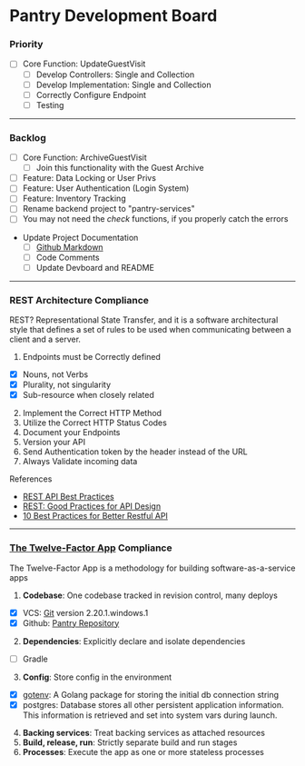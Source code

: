 
# Pantry Development Board

### Priority
- [ ] Core Function: UpdateGuestVisit
  - [ ] Develop Controllers: Single and Collection
  - [ ] Develop Implementation: Single and Collection
  - [ ] Correctly Configure Endpoint
  - [ ] Testing

***********
### Backlog
- [ ] Core Function: ArchiveGuestVisit
  - [ ] Join this functionality with the Guest Archive
- [ ] Feature: Data Locking or User Privs
- [ ] Feature: User Authentication (Login System)
- [ ] Feature: Inventory Tracking
- [ ] Rename backend project to "pantry-services"
- [ ] You may not need the *check* functions, if you properly catch the errors

- Update Project Documentation
  - [ ] [Github Markdown](https://guides.github.com/features/mastering-markdown/)
  - [ ] Code Comments
  - [ ] Update Devboard and README

***********
### REST Architecture Compliance
REST? Representational State Transfer, and it is a software architectural style that defines a set of rules to be used when communicating between a client and a server.

1. Endpoints must be Correctly defined
  - [x] Nouns, not Verbs
  - [x] Plurality, not singularity
  - [x] Sub-resource when closely related
2. Implement the Correct HTTP Method
3. Utilize the Correct HTTP Status Codes
4. Document your Endpoints
5. Version your API
6. Send Authentication token by the header instead of the URL
7. Always Validate incoming data

References
- [REST API Best Practices](https://jonathas.com/rest-api-best-practices/)
- [REST: Good Practices for API Design](https://medium.com/hashmapinc/rest-good-practices-for-api-design-881439796dc9)
- [10 Best Practices for Better Restful API](https://blog.mwaysolutions.com/2014/06/05/10-best-practices-for-better-restful-api/)

***********
### [The Twelve-Factor App](https://12factor.net/) Compliance
The Twelve-Factor App is a methodology for building software-as-a-service apps

1. **Codebase**: One codebase tracked in revision control, many deploys
  - [x] VCS: [Git](https://git-scm.com/book/en/v2/Getting-Started-About-Version-Control) version 2.20.1.windows.1
  - [x] Github: [Pantry Repository](https://github.com/irrationalgenius/pantry)

2. **Dependencies**: Explicitly declare and isolate dependencies
  - [ ] Gradle

3. **Config**: Store config in the environment
  - [x] [gotenv](https://github.com/subosito/gotenv): A Golang package for storing the initial db connection string
  - [x] postgres: Database stores all other persistent application information. This information is retrieved and set into system vars during launch.

4. **Backing services**: Treat backing services as attached resources
5. **Build, release, run**: Strictly separate build and run stages
6. **Processes**: Execute the app as one or more stateless processes
